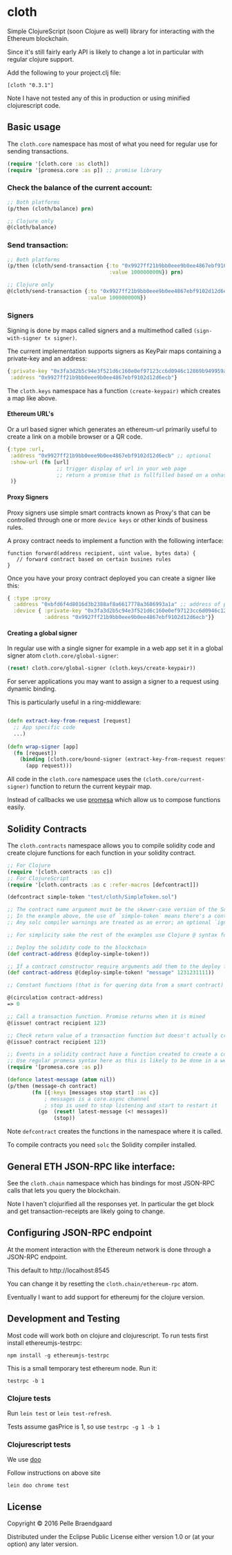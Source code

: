 # cloth

Simple ClojureScript (soon Clojure as well) library for interacting with the Ethereum blockchain.

Since it's still fairly early API is likely to change a lot in particular with regular clojure support.

Add the following to your project.clj file:

`[cloth "0.3.1"]`

Note I have not tested any of this in production or using minified clojurescript code.

## Basic usage

The `cloth.core` namespace has most of what you need for regular use for sending transactions.

```clojure
(require '[cloth.core :as cloth])
(require '[promesa.core :as p]) ;; promise library
```

### Check the balance of the current account:

```clojure
;; Both platforms
(p/then (cloth/balance) prn)

;; Clojure only
@(cloth/balance)
```

### Send transaction:

```clojure
;; Both platforms
(p/then (cloth/send-transaction {:to "0x9927ff21b9bb0eee9b0ee4867ebf9102d12d6ecb"
                                 :value 100000000N}) prn)

;; Clojure only
@(cloth/send-transaction {:to "0x9927ff21b9bb0eee9b0ee4867ebf9102d12d6ecb"
                          :value 100000000N})
```

### Signers

Signing is done by maps called signers and a multimethod called `(sign-with-signer tx signer)`.

The current implementation supports signers as KeyPair maps containing a private-key and an address:

```clojure
{:private-key "0x3fa3d2b5c94e3f521d6c160e0ef97123cc6d0946c12869b949959aa0f8c333de", 
 :address "0x9927ff21b9bb0eee9b0ee4867ebf9102d12d6ecb"}
```

The `cloth.keys` namespace has a function `(create-keypair)` which creates a map like above.

#### Ethereum URL's

Or a url based signer which generates an ethereum-url primarily useful to create a link on a mobile browser or a QR code.

```clojure
{:type :url, 
 :address "0x9927ff21b9bb0eee9b0ee4867ebf9102d12d6ecb" ;; optional
 :show-url (fn [url] 
                ;; trigger display of url in your web page
                ;; return a promise that is fullfilled based on a onhashchange event 
 )}
```

#### Proxy Signers

Proxy signers use simple smart contracts known as Proxy's that can be controlled through one or more `device keys` or other kinds of business rules.

A proxy contract needs to implement a function with the following interface:

```solidity
function forward(address recipient, uint value, bytes data) {
   // forward contract based on certain busines rules
}
```

Once you have your proxy contract deployed you can create a signer like this:

```clojure
{ :type :proxy
  :address "0xbfd6f4d8016d3b2388af8a6617778a3686993a1a" ;; address of proxy contract
  :device { :private-key "0x3fa3d2b5c94e3f521d6c160e0ef97123cc6d0946c12869b949959aa0f8c333de", 
            :address "0x9927ff21b9bb0eee9b0ee4867ebf9102d12d6ecb"}}
```

#### Creating a global signer

In regular use with a single signer for example in a web app set it in a global signer atom `cloth.core/global-signer`:

```clojure
(reset! cloth.core/global-signer (cloth.keys/create-keypair))
```

For server applications you may want to assign a signer to a request using dynamic binding.

This is particularly useful in a ring-middleware:

```clojure

(defn extract-key-from-request [request]
  ;; App specific code
  ...)
  
(defn wrap-signer [app]
  (fn [request])
    (binding [cloth.core/bound-signer (extract-key-from-request request)]
      (app request)))
```

All code in the `cloth.core` namespace uses the `(cloth.core/current-signer)` function to return the current keypair map.

Instead of callbacks we use [promesa](http://funcool.github.io/promesa/latest/) which allow us to compose functions easily.

## Solidity Contracts

The `cloth.contracts` namespace allows you to compile solidity code and create clojure functions for each function in your solidity contract.

```clojure
;; For Clojure
(require '[cloth.contracts :as c])
;; For ClojureScript
(require '[cloth.contracts :as c :refer-macros [defcontract]])

(defcontract simple-token "test/cloth/SimpleToken.sol")

;; The contract name argument must be the skewer-case version of the Solidity contract name.
;; In the example above, the use of `simple-token` means there's a contract named `SimpleToken` in SimpleToken.sol file.
;; Any solc compiler warnings are treated as an error; an optional `ignore-warnings?` argument to `defcontract` over-rides the default behavior.

;; For simplicity sake the rest of the examples use Clojure @ syntax for dereferencing Promises

;; Deploy the solidity code to the blockchain
(def contract-address @(deploy-simple-token!))

;; If a contract constructor require arguments add them to the deploy function
(def contract-address @(deploy-simple-token! "message" 1231231111))

;; Constant functions (that is for quering data from a smart contract)

@(circulation contract-address)
=> 0

;; Call a transaction function. Promise returns when it is mined
@(issue! contract recipient 123)

;; Check return value of a transaction function but doesn't actually create a transaction
@(issue? contract recipient 123)

;; Events in a solidity contract have a function created to create a core.async channel
;; Use regular promesa syntax here as this is likely to be done in a web interface
(require '[promesa.core :as p])

(defonce latest-message (atom nil))
(p/then (message-ch contract)
        (fn [{:keys [messages stop start] :as c}] 
            ; messages is a core.async channel
            ; stop is used to stop listening and start to restart it
          (go  (reset! latest-message (<! messages))
               (stop))

```

Note `defcontract` creates the functions in the namespace where it is called. 

To compile contracts you need `solc` the Solidity compiler installed.

## General ETH JSON-RPC like interface:

See the `cloth.chain` namespace which has bindings for most JSON-RPC calls that lets you query the blockchain.

Note I haven't clojurified all the responses yet. In particular the get block and get transaction-receipts are likely going to change.

## Configuring JSON-RPC endpoint

At the moment interaction with the Ethereum network is done through a JSON-RPC endpoint.

This default to http://localhost:8545

You can change it by resetting the `cloth.chain/ethereum-rpc` atom.

Eventually I want to add support for ethereumj for the clojure version.

## Development and Testing

Most code will work both on clojure and clojurescript. To run tests first install ethereumjs-testrpc:

```
npm install -g ethereumjs-testrpc
```

This is a small temporary test ethereum node. Run it:

```
testrpc -b 1
```

### Clojure tests

Run `lein test` or `lein test-refresh`.

Tests assume gasPrice is 1, so use `testrpc -g 1 -b 1`

### Clojurescript tests

We use [doo](https://github.com/bensu/doo) 

Follow instructions on above site

```
lein doo chrome test
```

## License

Copyright © 2016 Pelle Braendgaard

Distributed under the Eclipse Public License either version 1.0 or (at your option) any later version.
